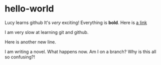 # hello-world
Lucy learns github
It's _very_ exciting! 
Everything is **bold**.
Here is [a link](www.planetscale.com)

I am very slow at learning git and github.

Here is another new line. 

I am writing a novel. What happens now. Am I on a branch? Why is this all so confusing?!